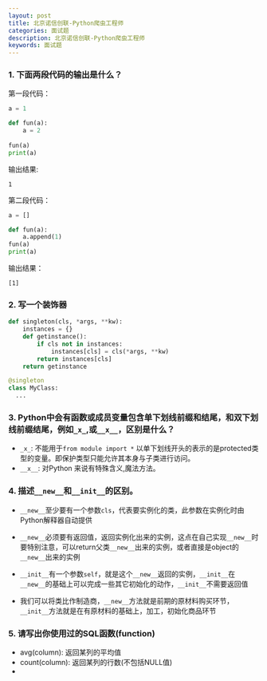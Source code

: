 ```yaml
---
layout: post
title: 北京诺信创联-Python爬虫工程师
categories: 面试题
description: 北京诺信创联-Python爬虫工程师
keywords: 面试题
---
```


### 1. 下面两段代码的输出是什么？
第一段代码：

```python
a = 1

def fun(a):
    a = 2
	
fun(a)
print(a)
```
输出结果:
```
1
```

第二段代码：
```python
a = []

def fun(a):
    a.append(1)
fun(a)
print(a)
```

输出结果：

```
[1]
```
### 2. 写一个装饰器
```python
def singleton(cls, *args, **kw):
    instances = {}
    def getinstance():
        if cls not in instances:
            instances[cls] = cls(*args, **kw)
        return instances[cls]
    return getinstance

@singleton
class MyClass:
  ...
```

### 3. Python中会有函数或成员变量包含单下划线前缀和结尾，和双下划线前缀结尾，例如```_x_```,或```__x__```，区别是什么？
- ```_x_```: 不能用于```from module import *``` 以单下划线开头的表示的是protected类型的变量。即保护类型只能允许其本身与子类进行访问。
- ```__x__```: 对Python 来说有特殊含义,魔法方法。

### 4. 描述```__new__```和``__init__``的区别。

- ``__new__``至少要有一个参数``cls``，代表要实例化的类，此参数在实例化时由Python解释器自动提供

- ``__new__``必须要有返回值，返回实例化出来的实例，这点在自己实现``__new__``时要特别注意，可以return父类``__new__``出来的实例，或者直接是object的``__new__``出来的实例

- ``__init__``有一个参数``self``，就是这个``__new__``返回的实例，``__init__``在``__new__``的基础上可以完成一些其它初始化的动作，``__init__``不需要返回值

- 我们可以将类比作制造商，``__new__``方法就是前期的原材料购买环节，``__init__``方法就是在有原材料的基础上，加工，初始化商品环节

### 5. 请写出你使用过的SQL函数(function)

- avg(column): 返回某列的平均值
- count(column): 返回某列的行数(不包括NULL值)
- 